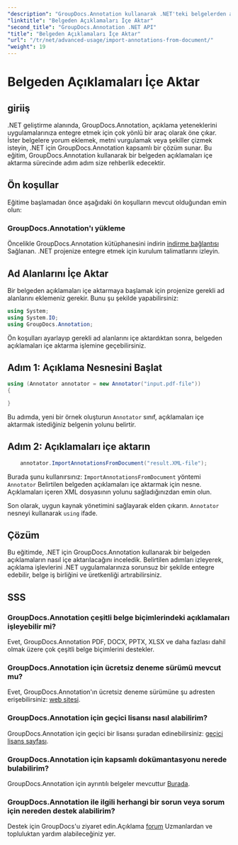 ```yaml
---
"description": "GroupDocs.Annotation kullanarak .NET'teki belgelerden açıklamaların nasıl içe aktarılacağını öğrenin. Sorunsuz entegrasyon için adım adım öğreticimizi izleyin."
"linktitle": "Belgeden Açıklamaları İçe Aktar"
"second_title": "GroupDocs.Annotation .NET API"
"title": "Belgeden Açıklamaları İçe Aktar"
"url": "/tr/net/advanced-usage/import-annotations-from-document/"
"weight": 19
---
```


# Belgeden Açıklamaları İçe Aktar

## giriiş
.NET geliştirme alanında, GroupDocs.Annotation, açıklama yeteneklerini uygulamalarınıza entegre etmek için çok yönlü bir araç olarak öne çıkar. İster belgelere yorum eklemek, metni vurgulamak veya şekiller çizmek isteyin, .NET için GroupDocs.Annotation kapsamlı bir çözüm sunar. Bu eğitim, GroupDocs.Annotation kullanarak bir belgeden açıklamaları içe aktarma sürecinde adım adım size rehberlik edecektir.
## Ön koşullar
Eğitime başlamadan önce aşağıdaki ön koşulların mevcut olduğundan emin olun:
### GroupDocs.Annotation'ı yükleme
Öncelikle GroupDocs.Annotation kütüphanesini indirin [indirme bağlantısı](https://releases.groupdocs.com/annotation/net/) Sağlanan. .NET projenize entegre etmek için kurulum talimatlarını izleyin.

## Ad Alanlarını İçe Aktar
Bir belgeden açıklamaları içe aktarmaya başlamak için projenize gerekli ad alanlarını eklemeniz gerekir. Bunu şu şekilde yapabilirsiniz:

```csharp
using System;
using System.IO;
using GroupDocs.Annotation;
```

Ön koşulları ayarlayıp gerekli ad alanlarını içe aktardıktan sonra, belgeden açıklamaları içe aktarma işlemine geçebilirsiniz.
## Adım 1: Açıklama Nesnesini Başlat
```csharp
using (Annotator annotator = new Annotator("input.pdf-file"))
{

}
```
Bu adımda, yeni bir örnek oluşturun `Annotator` sınıf, açıklamaları içe aktarmak istediğiniz belgenin yolunu belirtir.
## Adım 2: Açıklamaları içe aktarın
```csharp
	annotator.ImportAnnotationsFromDocument("result.XML-file");
```
Burada şunu kullanırsınız: `ImportAnnotationsFromDocument` yöntemi `Annotator` Belirtilen belgeden açıklamaları içe aktarmak için nesne. Açıklamaları içeren XML dosyasının yolunu sağladığınızdan emin olun.

Son olarak, uygun kaynak yönetimini sağlayarak elden çıkarın. `Annotator` nesneyi kullanarak `using` ifade.

## Çözüm
Bu eğitimde, .NET için GroupDocs.Annotation kullanarak bir belgeden açıklamaların nasıl içe aktarılacağını inceledik. Belirtilen adımları izleyerek, açıklama işlevlerini .NET uygulamalarınıza sorunsuz bir şekilde entegre edebilir, belge iş birliğini ve üretkenliği artırabilirsiniz.
## SSS
### GroupDocs.Annotation çeşitli belge biçimlerindeki açıklamaları işleyebilir mi?
Evet, GroupDocs.Annotation PDF, DOCX, PPTX, XLSX ve daha fazlası dahil olmak üzere çok çeşitli belge biçimlerini destekler.
### GroupDocs.Annotation için ücretsiz deneme sürümü mevcut mu?
Evet, GroupDocs.Annotation'ın ücretsiz deneme sürümüne şu adresten erişebilirsiniz: [web sitesi](https://releases.groupdocs.com/).
### GroupDocs.Annotation için geçici lisansı nasıl alabilirim?
GroupDocs.Annotation için geçici bir lisansı şuradan edinebilirsiniz: [geçici lisans sayfası](https://purchase.groupdocs.com/temporary-license/).
### GroupDocs.Annotation için kapsamlı dokümantasyonu nerede bulabilirim?
GroupDocs.Annotation için ayrıntılı belgeler mevcuttur [Burada](https://tutorials.groupdocs.com/annotation/net/).
### GroupDocs.Annotation ile ilgili herhangi bir sorun veya sorum için nereden destek alabilirim?
Destek için GroupDocs'u ziyaret edin.Açıklama [forum](https://forum.groupdocs.com/c/annotation/10) Uzmanlardan ve topluluktan yardım alabileceğiniz yer.